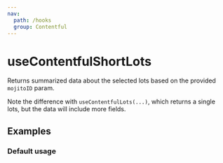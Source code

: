 ```yaml
---
nav:
  path: /hooks
  group: Contentful
---
```


# useContentfulShortLots

Returns summarized data about the selected lots based on the provided `mojitoID` param. 

Note the difference with `useContentfulLots(...)`, which returns a single lots, but the data will include more fields.

## Examples

### Default usage

<code src="./demo/demo1.tsx" />
